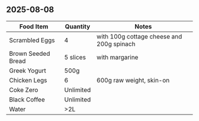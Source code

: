 


## 2025-08-08

|Food Item|Quantity|Notes|
|---|---|---|
|Scrambled Eggs|4|with 100g cottage cheese and 200g spinach|
|Brown Seeded Bread|5 slices|with margarine|
|Greek Yogurt|500g||
|Chicken Legs|6|600g raw weight, skin-on|
|Coke Zero|Unlimited||
|Black Coffee|Unlimited||
|Water|>2L||